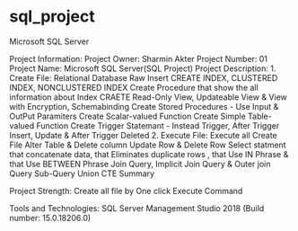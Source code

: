# sql_project
Microsoft SQL Server

Project Information: 
	Project Owner: Sharmin Akter
	Project Number: 01
	Project Name: Microsoft SQL Server(SQL Project)
	Project Description: 
		1. Create File: 
						Relational Database
						Raw Insert
						CREATE INDEX, CLUSTERED INDEX, NONCLUSTERED INDEX
						Create Procedure that show the all information about Index
						CRAETE Read-Only View, Updateable View & View with Encryption, Schemabinding
						Create Stored Procedures - Use Input & OutPut Paramiters
						Create Scalar-valued Function
						Create Simple Table-valued Function
						Create Trigger Statemant - Instead Trigger, After Trigger Insert, Update & After Trigger Deleted
		2. Execute File:
						Execute all Create File
						Alter Table & Delete column
						Update Row & Delete Row
						Select statment that concatenate data, that Eliminates duplicate rows , that Use IN Phrase & that Use BETWEEN Phrase
						Join Query, Implicit Join Query & Outer join Query
						Sub-Query
						Union
						CTE
						Summary
						
Project Strength: 
					Create all file by One click
					Execute Command


Tools and Technologies:  SQL Server Management Studio 2018 (Build number: 15.0.18206.0)
